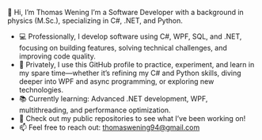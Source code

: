 👋 Hi, I’m Thomas Wening
I’m a Software Developer with a background in physics (M.Sc.), specializing in C#, .NET, and Python.

- 💻 Professionally, I develop software using C#, WPF, SQL, and .NET, focusing on building features, solving technical challenges, and improving code quality.
- 🚀 Privately, I use this GitHub profile to practice, experiment, and learn in my spare time—whether it’s refining my C# and Python skills, diving deeper into WPF and async programming, or exploring new technologies.
- 📚 Currently learning: Advanced .NET development, WPF, multithreading, and performance optimization.
- 📂 Check out my public repositories to see what I’ve been working on!
- 📫 Feel free to reach out: thomaswening94@gmail.com

<!---
thomaswening/thomaswening is a ✨ special ✨ repository because its `README.md` (this file) appears on your GitHub profile.
You can click the Preview link to take a look at your changes.
--->
